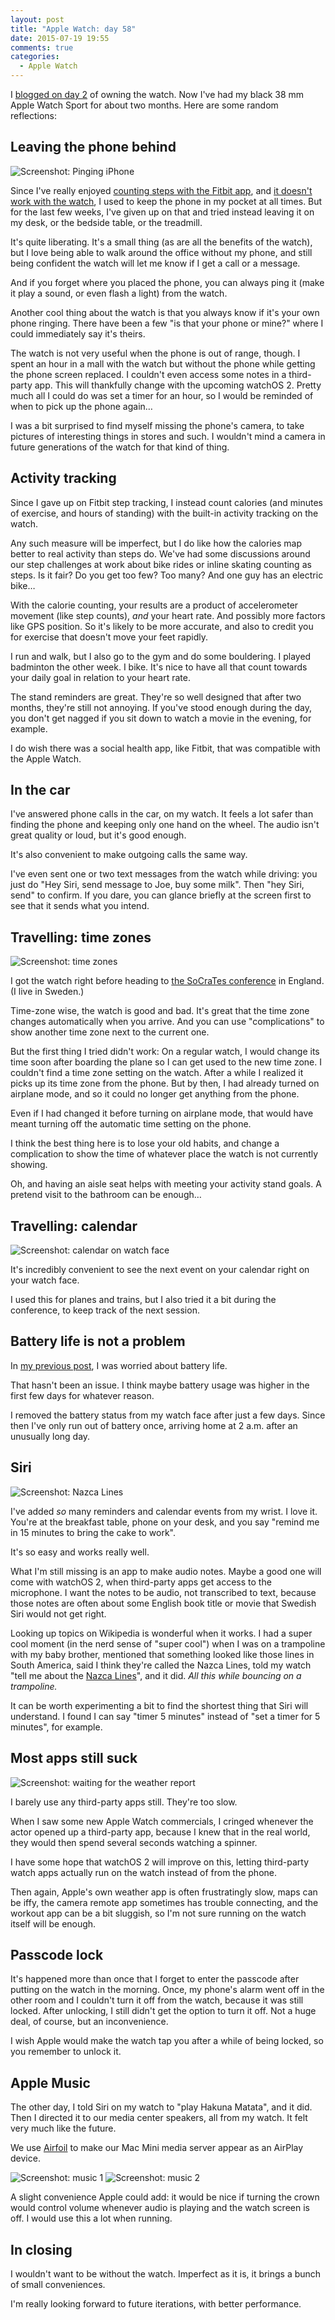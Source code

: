 ```yaml
---
layout: post
title: "Apple Watch: day 58"
date: 2015-07-19 19:55
comments: true
categories:
  - Apple Watch
---
```


I [blogged on day 2](/2015/05/apple-watch-day-2/) of owning the watch. Now I've had my black 38 mm Apple Watch Sport for about two months. Here are some random reflections:


## Leaving the phone behind

![Screenshot: Pinging iPhone](https://dl.dropboxusercontent.com/u/546793/blog/watch2/ping.png)

Since I've really enjoyed [counting steps with the Fitbit app](/2015/03/the-ten-thousand-steps/), and [it doesn't work with the watch](/2015/05/the-apple-watch-is-not-a-fitbit-wristband/), I used to keep the phone in my pocket at all times. But for the last few weeks, I've given up on that and tried instead leaving it on my desk, or the bedside table, or the treadmill.

It's quite liberating. It's a small thing (as are all the benefits of the watch), but I love being able to walk around the office without my phone, and still being confident the watch will let me know if I get a call or a message.

And if you forget where you placed the phone, you can always ping it (make it play a sound, or even flash a light) from the watch.

Another cool thing about the watch is that you always know if it's your own phone ringing. There have been a few "is that your phone or mine?" where I could immediately say it's theirs.

The watch is not very useful when the phone is out of range, though. I spent an hour in a mall with the watch but without the phone while getting the phone screen replaced. I couldn't even access some notes in a third-party app. This will thankfully change with the upcoming watchOS 2. Pretty much all I could do was set a timer for an hour, so I would be reminded of when to pick up the phone again…

I was a bit surprised to find myself missing the phone's camera, to take pictures of interesting things in stores and such. I wouldn't mind a camera in future generations of the watch for that kind of thing.


## Activity tracking

Since I gave up on Fitbit step tracking, I instead count calories (and minutes of exercise, and hours of standing) with the built-in activity tracking on the watch.

Any such measure will be imperfect, but I do like how the calories map better to real activity than steps do. We've had some discussions around our step challenges at work about bike rides or inline skating counting as steps. Is it fair? Do you get too few? Too many? And one guy has an electric bike…

With the calorie counting, your results are a product of accelerometer movement (like step counts), *and* your heart rate. And possibly more factors like GPS position. So it's likely to be more accurate, and also to credit you for exercise that doesn't move your feet rapidly.

I run and walk, but I also go to the gym and do some bouldering. I played badminton the other week. I bike. It's nice to have all that count towards your daily goal in relation to your heart rate.

The stand reminders are great. They're so well designed that after two months, they're still not annoying. If you've stood enough during the day, you don't get nagged if you sit down to watch a movie in the evening, for example.

I do wish there was a social health app, like Fitbit, that was compatible with the Apple Watch.


## In the car

I've answered phone calls in the car, on my watch. It feels a lot safer than finding the phone and keeping only one hand on the wheel. The audio isn't great quality or loud, but it's good enough.

It's also convenient to make outgoing calls the same way.

I've even sent one or two text messages from the watch while driving: you just do "Hey Siri, send message to Joe, buy some milk". Then "hey Siri, send" to confirm. If you dare, you can glance briefly at the screen first to see that it sends what you intend.


## Travelling: time zones

![Screenshot: time zones](https://dl.dropboxusercontent.com/u/546793/blog/watch2/zone.png)

I got the watch right before heading to [the SoCraTes conference](/2015/06/socrates-uk-2015/) in England. (I live in Sweden.)

Time-zone wise, the watch is good and bad. It's great that the time zone changes automatically when you arrive. And you can use "complications" to show another time zone next to the current one.

But the first thing I tried didn't work: On a regular watch, I would change its time soon after boarding the plane so I can get used to the new time zone. I couldn't find a time zone setting on the watch. After a while I realized it picks up its time zone from the phone. But by then, I had already turned on airplane mode, and so it could no longer get anything from the phone.

Even if I had changed it before turning on airplane mode, that would have meant turning off the automatic time setting on the phone.

I think the best thing here is to lose your old habits, and change a complication to show the time of whatever place the watch is not currently showing.

Oh, and having an aisle seat helps with meeting your activity stand goals. A pretend visit to the bathroom can be enough…


## Travelling: calendar

![Screenshot: calendar on watch face](https://dl.dropboxusercontent.com/u/546793/blog/watch2/calendar.png)

It's incredibly convenient to see the next event on your calendar right on your watch face.

I used this for planes and trains, but I also tried it a bit during the conference, to keep track of the next session.


## Battery life is not a problem

In [my previous post](/2015/05/apple-watch-day-2/), I was worried about battery life.

That hasn't been an issue. I think maybe battery usage was higher in the first few days for whatever reason.

I removed the battery status from my watch face after just a few days. Since then I've only run out of battery once, arriving home at 2 a.m. after an unusually long day.


## Siri

![Screenshot: Nazca Lines](https://dl.dropboxusercontent.com/u/546793/blog/watch2/nazca.png)

I've added *so* many reminders and calendar events from my wrist. I love it. You're at the breakfast table, phone on your desk, and you say "remind me in 15 minutes to bring the cake to work".

It's so easy and works really well.

What I'm still missing is an app to make audio notes. Maybe a good one will come with watchOS 2, when third-party apps get access to the microphone. I want the notes to be audio, not transcribed to text, because those notes are often about some English book title or movie that Swedish Siri would not get right.

Looking up topics on Wikipedia is wonderful when it works. I had a super cool moment (in the nerd sense of "super cool") when I was on a trampoline with my baby brother, mentioned that something looked like those lines in South America, said I think they're called the Nazca Lines, told my watch "tell me about the [Nazca Lines](https://en.wikipedia.org/wiki/Nazca_Lines)", and it did. *All this while bouncing on a trampoline.*

It can be worth experimenting a bit to find the shortest thing that Siri will understand. I found I can say "timer 5 minutes" instead of "set a timer for 5 minutes", for example.


## Most apps still suck

![Screenshot: waiting for the weather report](https://dl.dropboxusercontent.com/u/546793/blog/watch2/weather.png)

I barely use any third-party apps still. They're too slow.

When I saw some new Apple Watch commercials, I cringed whenever the actor opened up a third-party app, because I knew that in the real world, they would then spend several seconds watching a spinner.

I have some hope that watchOS 2 will improve on this, letting third-party watch apps actually run on the watch instead of from the phone.

Then again, Apple's own weather app is often frustratingly slow, maps can be iffy, the camera remote app sometimes has trouble connecting, and the workout app can be a bit sluggish, so I'm not sure running on the watch itself will be enough.


## Passcode lock

It's happened more than once that I forget to enter the passcode after putting on the watch in the morning. Once, my phone's alarm went off in the other room and I couldn't turn it off from the watch, because it was still locked. After unlocking, I still didn't get the option to turn it off. Not a huge deal, of course, but an inconvenience.

I wish Apple would make the watch tap you after a while of being locked, so you remember to unlock it.


## Apple Music

The other day, I told Siri on my watch to "play Hakuna Matata", and it did. Then I directed it to our media center speakers, all from my watch. It felt very much like the future.

We use [Airfoil](https://www.rogueamoeba.com/airfoil/) to make our Mac Mini media server appear as an AirPlay device.

![Screenshot: music 1](https://dl.dropboxusercontent.com/u/546793/blog/watch2/music1.png)
![Screenshot: music 2](https://dl.dropboxusercontent.com/u/546793/blog/watch2/music2.png)

A slight convenience Apple could add: it would be nice if turning the crown would control volume whenever audio is playing and the watch screen is off. I would use this a lot when running.


## In closing

I wouldn't want to be without the watch. Imperfect as it is, it brings a bunch of small conveniences.

I'm really looking forward to future iterations, with better performance.
